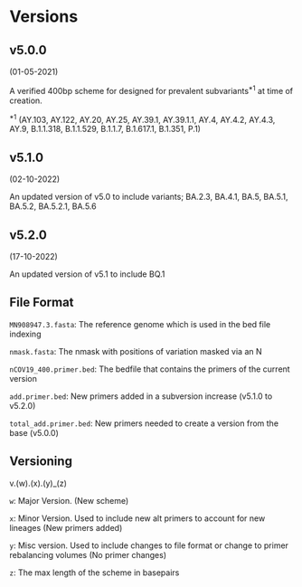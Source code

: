 # Versions
## v5.0.0
(01-05-2021)

A verified 400bp scheme for designed for prevalent subvariants<sup>*1</sup> at time of creation. 

<sup>*1</sup>
(AY.103, AY.122, AY.20, AY.25, AY.39.1, AY.39.1.1, AY.4, AY.4.2, AY.4.3, AY.9, B.1.1.318, B.1.1.529, B.1.1.7, B.1.617.1, B.1.351, P.1)

## v5.1.0

(02-10-2022)

An updated version of v5.0 to include variants; BA.2.3, BA.4.1, BA.5, BA.5.1, BA.5.2, BA.5.2.1, BA.5.6

## v5.2.0

(17-10-2022)

An updated version of v5.1 to include BQ.1




## File Format
```MN908947.3.fasta```: The reference genome which is used in the bed file indexing

```nmask.fasta```:  The nmask with positions of variation masked via an N

```nCOV19_400.primer.bed```:  The bedfile that contains the primers of the current version

```add.primer.bed```: New primers added in a subversion increase (v5.1.0 to v5.2.0)

```total_add.primer.bed```: New primers needed to create a version from the base (v5.0.0)

## Versioning

v.(w).(x).(y)_(z)

```w```:  Major Version. (New scheme)

```x```:  Minor Version. Used to include new alt primers to account for new lineages (New primers added)

```y```:  Misc version. Used to include changes to file format or change to primer rebalancing volumes (No primer changes)

```z```:  The max length of the scheme in basepairs



